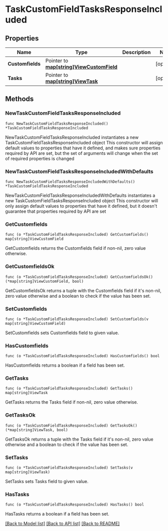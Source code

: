 # TaskCustomFieldTasksResponseIncluded

## Properties

Name | Type | Description | Notes
------------ | ------------- | ------------- | -------------
**Customfields** | Pointer to [**map[string]ViewCustomField**](ViewCustomField.md) |  | [optional] 
**Tasks** | Pointer to [**map[string]ViewTask**](ViewTask.md) |  | [optional] 

## Methods

### NewTaskCustomFieldTasksResponseIncluded

`func NewTaskCustomFieldTasksResponseIncluded() *TaskCustomFieldTasksResponseIncluded`

NewTaskCustomFieldTasksResponseIncluded instantiates a new TaskCustomFieldTasksResponseIncluded object
This constructor will assign default values to properties that have it defined,
and makes sure properties required by API are set, but the set of arguments
will change when the set of required properties is changed

### NewTaskCustomFieldTasksResponseIncludedWithDefaults

`func NewTaskCustomFieldTasksResponseIncludedWithDefaults() *TaskCustomFieldTasksResponseIncluded`

NewTaskCustomFieldTasksResponseIncludedWithDefaults instantiates a new TaskCustomFieldTasksResponseIncluded object
This constructor will only assign default values to properties that have it defined,
but it doesn't guarantee that properties required by API are set

### GetCustomfields

`func (o *TaskCustomFieldTasksResponseIncluded) GetCustomfields() map[string]ViewCustomField`

GetCustomfields returns the Customfields field if non-nil, zero value otherwise.

### GetCustomfieldsOk

`func (o *TaskCustomFieldTasksResponseIncluded) GetCustomfieldsOk() (*map[string]ViewCustomField, bool)`

GetCustomfieldsOk returns a tuple with the Customfields field if it's non-nil, zero value otherwise
and a boolean to check if the value has been set.

### SetCustomfields

`func (o *TaskCustomFieldTasksResponseIncluded) SetCustomfields(v map[string]ViewCustomField)`

SetCustomfields sets Customfields field to given value.

### HasCustomfields

`func (o *TaskCustomFieldTasksResponseIncluded) HasCustomfields() bool`

HasCustomfields returns a boolean if a field has been set.

### GetTasks

`func (o *TaskCustomFieldTasksResponseIncluded) GetTasks() map[string]ViewTask`

GetTasks returns the Tasks field if non-nil, zero value otherwise.

### GetTasksOk

`func (o *TaskCustomFieldTasksResponseIncluded) GetTasksOk() (*map[string]ViewTask, bool)`

GetTasksOk returns a tuple with the Tasks field if it's non-nil, zero value otherwise
and a boolean to check if the value has been set.

### SetTasks

`func (o *TaskCustomFieldTasksResponseIncluded) SetTasks(v map[string]ViewTask)`

SetTasks sets Tasks field to given value.

### HasTasks

`func (o *TaskCustomFieldTasksResponseIncluded) HasTasks() bool`

HasTasks returns a boolean if a field has been set.


[[Back to Model list]](../README.md#documentation-for-models) [[Back to API list]](../README.md#documentation-for-api-endpoints) [[Back to README]](../README.md)


